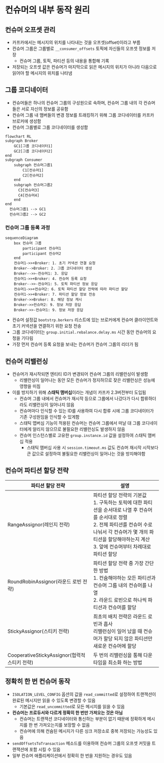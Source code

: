 # 컨슈머의 내부 동작 원리

## 컨슈머 오프셋 관리

* 카프카에서는 메시지의 위치를 나타내는 것을 오프셋(offset)이라고 부름
* 컨슈머 그룹은 그룹별로 `__consumer_offsets` 토픽에 자신들의 오프셋 정보를 저장
  * 컨슈머 그룹, 토픽, 파티션 등의 내용을 통합해 기록
* 저장되는 오프셋 값은 컨슈머가 마지막으로 읽은 메시지의 위치가 아니라 다음으로 읽어야 할 메시지의 위치를 나타냄

## 그룹 코디네이터

* 컨슈머들은 하나의 컨슈머 그룹의 구성원으로 속하며, 컨슈머 그룹 내의 각 컨슈머들은 서로 자신의 정보를 공유함
* 컨슈머 그룹 내 맴버들의 변경 정보를 트래킹하기 위해 그룹 코디네이터를 카프카 브로커에 생성함
* 컨슈머 그룹별로 그룹 코디네이터를 생성함

```mermaid
flowchart RL
subgraph Broker
    GC1[그룹 코디네이터1]
    GC2[그룹 코디네이터2]
end
subgraph Consumer
    subgraph 컨슈머그룹1
        C1[컨슈머1]
        C2[컨슈머2]
    end
    subgraph 컨슈머그룹2
      C3[컨슈머3]
      C4[컨슈머4]
    end
end
  컨슈머그룹1 --> GC1
  컨슈머그룹2 --> GC2
```

### 컨슈머 그룹 등록 과정

```mermaid
sequenceDiagram
    box 컨슈머 그룹
        participant 컨슈머1
        participant 컨슈머2
    end
    컨슈머1->>+Broker: 1. 초기 커넥션 연결 요청
    Broker-->Broker: 2. 그룹 코디네이터 생성
    Broker-->>-컨슈머1: 3. 응답
    컨슈머1->>+Broker: 4. 컨슈머 등록 요청
    Broker-->>-컨슈머1: 5. 토픽 파티션 정보 응답
    컨슈머1->>+컨슈머2: 6. 토픽 파티션 할당 전략에 따라 파티션 할당
    컨슈머1->>+Broker: 7. 파티션 할당 정보 전송
    Broker->>Broker: 8. 해당 정보 캐시
    Broker->>컨슈머2: 9. 정보 저장 응답
    Broker->>-컨슈머1: 9. 정보 저장 응답
```

* 컨슈머 설정값 `bootstrp.borkers` 리스트에 있는 브로커에게 컨슈머 클라이언트와 초기 커넥션을 연결하기 위한 요청 전송
* 그룹 코디네이터는 `group.initial.rebalance.delay.ms` 시간 동안 컨슈머의 요청을 기다림
* 가장 먼저 컨슈머 등록 요청을 보내는 컨슈머가 컨슈머 그룹의 리더가 됨

## 컨슈머 리밸런싱 

* 컨슈머가 재시작되면 엔티티 ID가 변경되어 컨슈머 그룹의 리밸런싱이 발생함
  * 리밸런싱이 일어나는 동안 모든 컨슈머가 정지하므로 잦은 리밸런싱은 성능에 영향을 미침
* 이를 방지하기 위해 **스태틱 맴버십**이라는 개념이 카프카 2.3버전부터 도입됨
  * 컨슈머 그룹 내에서 컨슈머가 재시작 등으로 그룹에서 나갔다가 다시 합류하더라도 리밸런싱이 일어나지 않음
  * 컨슈머마다 인식할 수 있는 ID를 사용하여 다시 합류 시에 그룹 코디네이터가 기존 구성원임을 인식할 수 있게함
  * 스태틱 맵버심 기능이 적용된 컨슈머는 컨슈머 그룹에서 떠날 대 그룹 코디네이터에게 알리지 않으므로 불필요한 리밸런싱도 발생하지 않음
  * 컨슈머 인스턴스별로 고유한 `group.instance.id` 값을 설정하여 스태틱 맴버십 적용
    * 스태틱 맴버십 사용 시 `session.timeout.ms` 값도 컨슈머 재시작 시작보다 큰 값으로 설정하여 불필요한 리밸런싱이 일어나는 것을 방지해야함

## 컨슈머 파티션 할당 전략

| 파티션 할당 전략                             | 설명                                                                                                                                              |
|---------------------------------------|-------------------------------------------------------------------------------------------------------------------------------------------------|
| RangeAssignor(레인지 전략)                 | 파티션 할당 전략의 기본값<br/>1. 구독하는 토픽에 대한 파티션을 순서대로 나열 후 컨슈머를 순서대로 정렬<br/>2. 전체 파티션를 컨슈머 수로 나눠서 각 컨슈머가 몇 개의 파티션을 할당해야하는지 계산<br/>3. 앞에 컨슈머부터 차례대로 파티션 할당 |
| RoundRobinAssignor(라운드 로빈 전략)         | 파티션 할당 전략 중 가장 간단한 방법<br/>1. 컨슘해야하는 모든 파티션과 컨슈머 그룹 내의 컨슈머를 나열<br/>2. 라운드 로빈으로 하나씩 파티션과 컨슈머를 할당                                                  |
| StickyAssignor(스티키 전략)                | 최초의 배치 전략은 라운드 로빈과 흡사<br/>리밸런싱이 일어 났을 때 컨슈머가 할당 되지 않은 파티션만 새로운 컨슈머에 할당                                                                          |
| CooperativeStickyAssignor(협력적 스티키 전략) | 두 번의 리밸런싱을 통해 다운타임을 최소화 하는 방법                                                                                                                   |

## 정확히 한 번 컨슈머 동작

* `ISOLATION_LEVEL_CONFIG` 옵션의 값을 `read_committed`로 설정하여 트랜잭션이 완료된 메시지만 읽을 수 있도록 변경할 수 있음
  * 기본값은 `read_uncommitted`로 모든 메시지를 읽을 수 있음
* **컨슈머는 프로듀서와 다르게 정확히 한 번만 가져오는 것은 아님**
  * 컨슈머는 트랜잭션 코디네이터와 통신하는 부분이 없기 때문에 정확하게 메시지를 한 번 가져오는지를 보장할 수 없음
  * 컨슈머에 의해 컨슘된 메시지가 다른 싱크 저장소로 중복 저장되는 가능성도 있음
* `sendOffsetsToTransaction` 메소드를 이용하여 컨슈머 그룹의 오프셋 커밋을 트랜잭션에 포함 시킬 수 있음
* 일부 컨슈머 애플리케이션에서 정확히 한 번을 지원하는 경우도 있음
